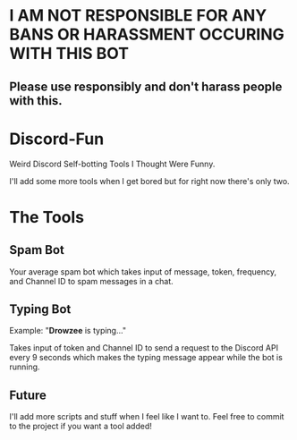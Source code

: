 # I AM NOT RESPONSIBLE FOR ANY BANS OR HARASSMENT OCCURING WITH THIS BOT
## Please use responsibly and don't harass people with this.

# Discord-Fun
Weird Discord Self-botting Tools I Thought Were Funny.

I'll add some more tools when I get bored but for right now there's only two.

# The Tools

## Spam Bot
Your average spam bot which takes input of message, token, frequency, and Channel ID to spam messages in a chat.

## Typing Bot
Example: "**Drowzee** is typing..." 

Takes input of token and Channel ID to send a request to the Discord API every 9 seconds which makes the typing message appear while the bot is running.

## Future
I'll add more scripts and stuff when I feel like I want to. Feel free to commit to the project if you want a tool added!
